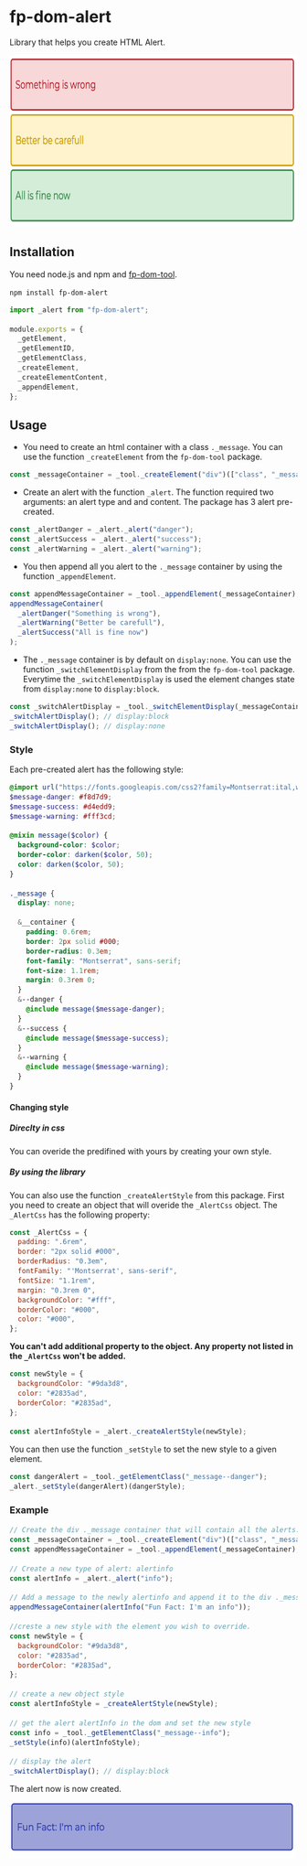 # fp-dom-alert

Library that helps you create HTML Alert.

<img src="https://github.com/clemoni/fp-dom-alert/blob/main/img/alert-precreated.png" alt="All the precreated alert" width="600" height="300">

## Installation

You need node.js and npm and [fp-dom-tool](https://www.npmjs.com/package/fp-dom-tool).

`npm install fp-dom-alert`

```javascript
import _alert from "fp-dom-alert";

module.exports = {
  _getElement,
  _getElementID,
  _getElementClass,
  _createElement,
  _createElementContent,
  _appendElement,
};
```

## Usage

- You need to create an html container with a class `._message`. You can use the function `_createElement` from the `fp-dom-tool` package.

```javascript
const _messageContainer = _tool._createElement("div")(["class", "_message"]);
```

- Create an alert with the function `_alert`. The function required two arguments: an alert type and and content. The package has 3 alert pre-created.

```javascript
const _alertDanger = _alert._alert("danger");
const _alertSuccess = _alert._alert("success");
const _alertWarning = _alert._alert("warning");
```

- You then append all you alert to the `._message` container by using the function `_appendElement`.

```javascript
const appendMessageContainer = _tool._appendElement(_messageContainer);
appendMessageContainer(
  _alertDanger("Something is wrong"),
  _alertWarning("Better be carefull"),
  _alertSuccess("All is fine now")
);
```

- The `._message` container is by default on `display:none`. You can use the function `_switchElementDisplay` from the from the `fp-dom-tool` package. Everytime the `_switchElementDisplay` is used the element changes state from `display:none` to `display:block`.

```javascript
const _switchAlertDisplay = _tool._switchElementDisplay(_messageContainer);
_switchAlertDisplay(); // display:block
_switchAlertDisplay(); // display:none
```

### Style

Each pre-created alert has the following style:

```scss
@import url("https://fonts.googleapis.com/css2?family=Montserrat:ital,wght@0,200;0,300;0,400;0,700;1,200;1,300;1,400;1,700&display=swap");
$message-danger: #f8d7d9;
$message-success: #d4edd9;
$message-warning: #fff3cd;

@mixin message($color) {
  background-color: $color;
  border-color: darken($color, 50);
  color: darken($color, 50);
}

._message {
  display: none;

  &__container {
    padding: 0.6rem;
    border: 2px solid #000;
    border-radius: 0.3em;
    font-family: "Montserrat", sans-serif;
    font-size: 1.1rem;
    margin: 0.3rem 0;
  }
  &--danger {
    @include message($message-danger);
  }
  &--success {
    @include message($message-success);
  }
  &--warning {
    @include message($message-warning);
  }
}
```

#### Changing style

##### Direclty in css

You can overide the predifined with yours by creating your own style.

##### By using the library

You can also use the function `_createAlertStyle` from this package.
First you need to create an object that will overide the `_AlertCss` object. The `_AlertCss` has the following property:

```javascript
const _AlertCss = {
  padding: ".6rem",
  border: "2px solid #000",
  borderRadius: "0.3em",
  fontFamily: "'Montserrat', sans-serif",
  fontSize: "1.1rem",
  margin: "0.3rem 0",
  backgroundColor: "#fff",
  borderColor: "#000",
  color: "#000",
};
```

**You can't add additional property to the object. Any property not listed in the `_AlertCss` won't be added.**

```javascript
const newStyle = {
  backgroundColor: "#9da3d8",
  color: "#2835ad",
  borderColor: "#2835ad",
};

const alertInfoStyle = _alert._createAlertStyle(newStyle);
```

You can then use the function `_setStyle` to set the new style to a given element.

```javascript
const dangerAlert = _tool._getElementClass("_message--danger");
_alert._setStyle(dangerAlert)(dangerStyle);
```

### Example

```javascript
// Create the div ._message container that will contain all the alerts.
const _messageContainer = _tool._createElement("div")(["class", "_message"]);
const appendMessageContainer = _tool._appendElement(_messageContainer);

// Create a new type of alert: alertinfo
const alertInfo = _alert._alert("info");

// Add a message to the newly alertinfo and append it to the div ._message container.
appendMessageContainer(alertInfo("Fun Fact: I'm an info"));

//creste a new style with the element you wish to override.
const newStyle = {
  backgroundColor: "#9da3d8",
  color: "#2835ad",
  borderColor: "#2835ad",
};

// create a new object style
const alertInfoStyle = _createAlertStyle(newStyle);

// get the alert alertInfo in the dom and set the new style
const info = _tool._getElementClass("_message--info");
_setStyle(info)(alertInfoStyle);

// display the alert
_switchAlertDisplay(); // display:block
```

The alert now is now created.

<img src="https://github.com/clemoni/fp-dom-alert/blob/main/img/alert-info.jpg" alt="Alert info is created" width="500" height="100">
